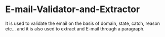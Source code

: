 # E-mail-Validator-and-Extractor
It is used to validate the email on the basis of domain, state, catch, reason etc... and it is also used to extract and E-mail through a paragraph.
